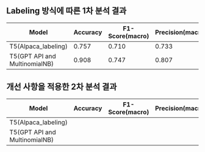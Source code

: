 ## Labeling 방식에 따른 1차 분석 결과
|Model|Accuracy|F1-Score(macro)|Precision(macro)|Recall(macro)|
|---|---|---|---|---|
|T5(Alpaca_labeling)|0.757|0.710|0.733|0.698|
|T5(GPT API and MultinomialNB)|0.908|0.747|0.807|0.723|

## 개선 사항을 적용한 2차 분석 결과
|Model|Accuracy|F1-Score(macro)|Precision(macro)|Recall(macro)|
|---|---|---|---|---|
|T5(Alpaca_labeling)|||||
|T5(GPT API and MultinomialNB)|||||


